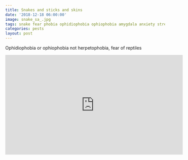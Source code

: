 ```yaml
---
title: Snakes and sticks and skins
date: '2018-12-18 06:00:00'
image: snake_sa_.jpg
tags: snake fear phobia ophidiophobia ophiophobia amygdala anxiety stress reactivity
categories: pests
layout: post
---
```


Ophidiophobia or ophiophobia
not herpetophobia, fear of reptiles

<iframe width="560" height="315" src="https://www.youtube-nocookie.com/embed/9YjqDOYRjP0" frameborder="0" allow="accelerometer; autoplay; encrypted-media; gyroscope; picture-in-picture" allowfullscreen></iframe>